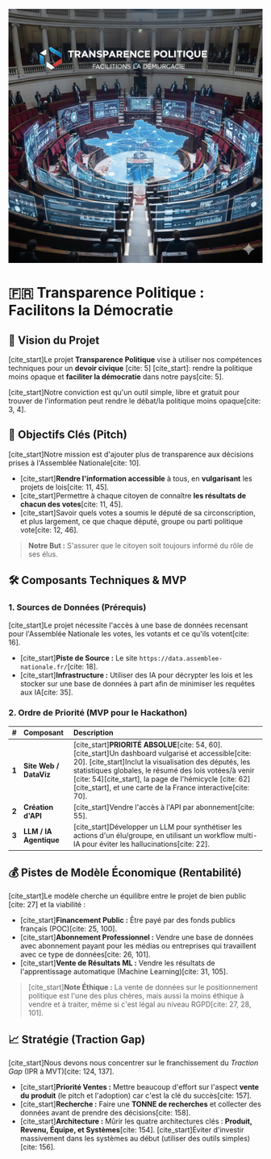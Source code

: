 ![??? logo](.media/logo.png)

# 🇫🇷 Transparence Politique : Facilitons la Démocratie

## 🌟 Vision du Projet

[cite_start]Le projet **Transparence Politique** vise à utiliser nos compétences techniques pour un **devoir civique** [cite: 5] [cite_start]: rendre la politique moins opaque et **faciliter la démocratie** dans notre pays[cite: 5].

[cite_start]Notre conviction est qu'un outil simple, libre et gratuit pour trouver de l'information peut rendre le débat/la politique moins opaque[cite: 3, 4].

## 🎯 Objectifs Clés (Pitch)

[cite_start]Notre mission est d'ajouter plus de transparence aux décisions prises à l'Assemblée Nationale[cite: 10].

* [cite_start]**Rendre l'information accessible** à tous, en **vulgarisant** les projets de lois[cite: 11, 45].
* [cite_start]Permettre à chaque citoyen de connaître **les résultats de chacun des votes**[cite: 11, 45].
* [cite_start]Savoir quels votes a soumis le député de sa circonscription, et plus largement, ce que chaque député, groupe ou parti politique vote[cite: 12, 46].

> **Notre But :** S'assurer que le citoyen soit toujours informé du rôle de ses élus.

## 🛠️ Composants Techniques & MVP

### 1. Sources de Données (Prérequis)
[cite_start]Le projet nécessite l'accès à une base de données recensant pour l'Assemblée Nationale les votes, les votants et ce qu'ils votent[cite: 16].

* [cite_start]**Piste de Source :** Le site `https://data.assemblee-nationale.fr/`[cite: 18].
* [cite_start]**Infrastructure :** Utiliser des IA pour décrypter les lois et les stocker sur une base de données à part afin de minimiser les requêtes aux IA[cite: 35].

### 2. Ordre de Priorité (MVP pour le Hackathon)

| # | Composant | Description |
| :---: | :--- | :--- |
| **1** | **Site Web / DataViz** | [cite_start]**PRIORITÉ ABSOLUE**[cite: 54, 60]. [cite_start]Un dashboard vulgarisé et accessible[cite: 20]. [cite_start]Inclut la visualisation des députés, les statistiques globales, le résumé des lois votées/à venir [cite: 54][cite_start], la page de l'hémicycle [cite: 62][cite_start], et une carte de la France interactive[cite: 70]. |
| **2** | **Création d'API** | [cite_start]Vendre l'accès à l'API par abonnement[cite: 55]. |
| **3** | **LLM / IA Agentique** | [cite_start]Développer un LLM pour synthétiser les actions d'un élu/groupe, en utilisant un workflow multi-IA pour éviter les hallucinations[cite: 22]. |

## 💰 Pistes de Modèle Économique (Rentabilité)

[cite_start]Le modèle cherche un équilibre entre le projet de bien public [cite: 27] et la viabilité :

* [cite_start]**Financement Public :** Être payé par des fonds publics français (POC)[cite: 25, 100].
* [cite_start]**Abonnement Professionnel :** Vendre une base de données avec abonnement payant pour les médias ou entreprises qui travaillent avec ce type de données[cite: 26, 101].
* [cite_start]**Vente de Résultats ML :** Vendre les résultats de l'apprentissage automatique (Machine Learning)[cite: 31, 105].

> [cite_start]**Note Éthique :** La vente de données sur le positionnement politique est l'une des plus chères, mais aussi la moins éthique à vendre et à traiter, même si c'est légal au niveau RGPD[cite: 27, 28, 101].

## 📈 Stratégie (Traction Gap)

[cite_start]Nous devons nous concentrer sur le franchissement du *Traction Gap* (IPR à MVT)[cite: 124, 137].

* [cite_start]**Priorité Ventes :** Mettre beaucoup d'effort sur l'aspect **vente du produit** (le pitch et l'adoption) car c'est la clé du succès[cite: 157].
* [cite_start]**Recherche :** Faire une **TONNE de recherches** et collecter des données avant de prendre des décisions[cite: 158].
* [cite_start]**Architecture :** Mûrir les quatre architectures clés : **Produit, Revenu, Équipe, et Systèmes**[cite: 154]. [cite_start]Éviter d'investir massivement dans les systèmes au début (utiliser des outils simples)[cite: 156].